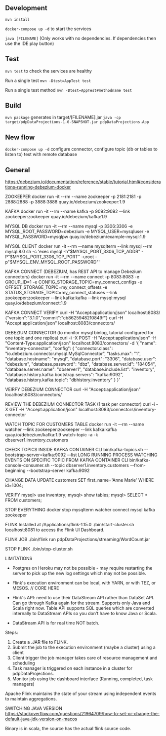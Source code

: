 ## Development

`mvn install`

`docker-compose up -d` to start the services

`java [FILENAME]` (Only works with no dependencies. If dependencies then use the IDE play button)

## Test

`mvn test` to check the services are healthy

Run a single test
`mvn -Dtest=AppTest test`

Run a single test method
`mvn -Dtest=AppTest#methodname test`

## Build

`mvn package` generates in target/[FILENAME].jar
`java -cp target/pdpDataProjections-1.0-SNAPSHOT.jar pdpDataProjections.App`

## New flow

`docker-compose up -d`
configure connector, configure topic (db or tables to listen to)
test with remote database

## General

https://debezium.io/documentation/reference/stable/tutorial.html#considerations-running-debezium-docker

ZOOKEEPER
docker run -it --rm --name zookeeper -p 2181:2181 -p 2888:2888 -p 3888:3888 quay.io/debezium/zookeeper:1.9

KAFKA
docker run -it --rm --name kafka -p 9092:9092 --link zookeeper:zookeeper quay.io/debezium/kafka:1.9

MYSQL DB
docker run -it --rm --name mysql -p 3306:3306 -e MYSQL_ROOT_PASSWORD=debezium -e MYSQL_USER=mysqluser -e MYSQL_PASSWORD=mysqlpw quay.io/debezium/example-mysql:1.9

MYSQL CLIENT
docker run -it --rm --name mysqlterm --link mysql --rm mysql:8.0 sh -c 'exec mysql -h"$MYSQL_PORT_3306_TCP_ADDR" -P"$MYSQL_PORT_3306_TCP_PORT" -uroot -p"$MYSQL_ENV_MYSQL_ROOT_PASSWORD"'

KAFKA CONNECT (DEBEZIUM, has REST API to manage Debezium connectors)
docker run -it --rm --name connect -p 8083:8083 -e GROUP_ID=1 -e CONFIG_STORAGE_TOPIC=my_connect_configs -e OFFSET_STORAGE_TOPIC=my_connect_offsets -e STATUS_STORAGE_TOPIC=my_connect_statuses --link zookeeper:zookeeper --link kafka:kafka --link mysql:mysql quay.io/debezium/connect:1.9

KAFKA CONNECT VERIFY
curl -H "Accept:application/json" localhost:8083/
{"version":"3.1.0","commit":"cb8625948210849f"}
curl -H "Accept:application/json" localhost:8083/connectors/

DEBEZIUM CONNECTOR (to monitor mysql binlog, tutorial configured for one topic and one replica)
curl -i -X POST -H "Accept:application/json" -H "Content-Type:application/json" localhost:8083/connectors/ -d '{ "name": "inventory-connector", "config": { "connector.class": "io.debezium.connector.mysql.MySqlConnector", "tasks.max": "1", "database.hostname": "mysql", "database.port": "3306", "database.user": "debezium", "database.password": "dbz", "database.server.id": "184054", "database.server.name": "dbserver1", "database.include.list": "inventory", "database.history.kafka.bootstrap.servers": "kafka:9092", "database.history.kafka.topic": "dbhistory.inventory" } }'

VEIRFY DEBEZIUM CONNECTOR
curl -H "Accept:application/json" localhost:8083/connectors/

REVIEW THE DEBEZIUM CONNECTOR TASK (1 task per connector)
curl -i -X GET -H "Accept:application/json" localhost:8083/connectors/inventory-connector

WATCH TOPIC FOR CUSTOMERS TABLE
docker run -it --rm --name watcher --link zookeeper:zookeeper --link kafka:kafka quay.io/debezium/kafka:1.9 watch-topic -a -k dbserver1.inventory.customers

CHECK TOPICS INSIDE KAFKA CONTAINER CLI
bin/kafka-topics.sh --bootstrap-server=kafka:9092 --list
LONG RUNNING PROCESS WATCHING EVENTS ON SPECIFIC TOPIC FROM KAFKA CONTAINER CLI
bin/kafka-console-consumer.sh --topic dbserver1.inventory.customers --from-beginning --bootstrap-server kafka:9092

CHANGE DATA
UPDATE customers SET first_name='Anne Marie' WHERE id=1004;

VERIFY
mysql> use inventory;
mysql> show tables;
mysql> SELECT \* FROM customers;

STOP EVERYTHING
docker stop mysqlterm watcher connect mysql kafka zookeeper

FLINK
Installed at /Applications/flink-1.15.0
./bin/start-cluster.sh
localhost:8081 to access the Flink UI Dashboard.

FLINK JOB
./bin/flink run pdpDataProjections/streaming/WordCount.jar

STOP FLINK
./bin/stop-cluster.sh

LIMITATIONS

- Postgres on Heroku may not be possible - may require restarting the server to pick up the new log settings which may not be possible.

- Flink's execution environment can be local, with YARN, or with TEZ, or MESOS.
  // CORE HERE
- Flink's API: need to use their DataStream API rather than DataSet API. Can go through Kafka again for the stream. Supports only Java and Scala right now. Table API supports SQL queries which are converted internally to DataStream APIs so you don't have to know Java or Scala.
- DataStream API is for real time NOT batch.

Steps:

1. Create a .JAR file to FLINK.
2. Submit the job to the execution environment (maybe a cluster) using a client
3. Client trigger the job manager takes care of resource management and scheduling
4. Task manager is triggered on each instance in a cluster for pdpDataProjections.
5. Monitor job using the dashboard interface (Running, completed, task managers)

Apache Flink maintains the state of your stream using independent events to maintain aggregations.

SWITCHING JAVA VERSION
https://stackoverflow.com/questions/21964709/how-to-set-or-change-the-default-java-jdk-version-on-macos

Binary is in scala, the source has the actual flink source code.
